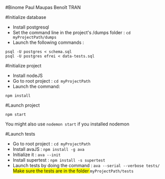 #Binome
Paul Maupas
Benoît TRAN

#Initialize database
* Install postgresql
* Set the command line in the project's /dumps folder : `cd myProjectPath/dumps`
* Launch the following commands :
 
 ```
 psql -U postgres < schema.sql
 psql -U postgres efrei < data-tests.sql
 ```

#Initialize project
* Install nodeJS
* Go to root project : `cd myProjectPath`
* Launch the command:

```
npm install
```

#Launch project
```
npm start
```
You might also use `nodemon start` if you installed nodemon

#Launch tests
* Go to root project : `cd myProjectPath`
* Install avaJS : `npm install -g ava`
* Initialize it : `ava --init`
* Install supertest : `npm install -s supertest`
* Launch tests by doing the command : `ava --serial --verbose tests/`
   <span style="background-color: #FFFF00">Make sure the tests are in the folder </span>`myProjectPath/tests`